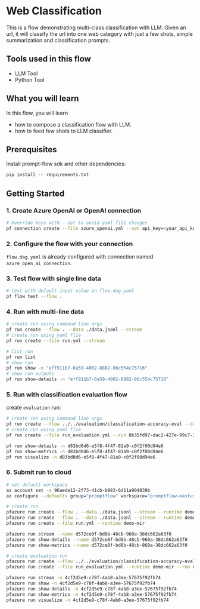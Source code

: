 # Web Classification

This is a flow demonstrating multi-class classification with LLM. Given an url, it will classify the url into one web category with just a few shots, simple summarization and classification prompts.

## Tools used in this flow
- LLM Tool
- Python Tool

## What you will learn

In this flow, you will learn
- how to compose a classification flow with LLM.
- how to feed few shots to LLM classifier.

## Prerequisites

Install prompt-flow sdk and other dependencies:
```bash
pip install -r requirements.txt
```

## Getting Started

### 1. Create Azure OpenAI or OpenAI connection

```bash
# Override keys with --set to avoid yaml file changes
pf connection create --file azure_openai.yml --set api_key=<your_api_key> api_base=<your_api_base>
```

### 2. Configure the flow with your connection
`flow.dag.yaml` is already configured with connection named `azure_open_ai_connection`.

### 3. Test flow with single line data

```bash
# test with default input value in flow.dag.yaml
pf flow test --flow .
```

### 4. Run with multi-line data

```bash
# create run using command line args
pf run create --flow . --data ./data.jsonl --stream
# create run using yaml flie
pf run create --file run.yml --stream
```

```bash
# list run
pf run list
# show run
pf run show -n "eff911b7-0a59-4002-8882-86c554c75716"
# show run outputs
pf run show-details -n "eff911b7-0a59-4002-8882-86c554c75716"
```

### 5. Run with classification evaluation flow

create `evaluation` run:
```bash
# create run using command line args
pf run create --flow ../../evaluation/classification-accuracy-eval --data ./data.jsonl --column-mapping "groundtruth=${data.answer},prediction=${run.outputs.category}" --run "8b35fd97-dac2-427e-99c7-3ac583f676db" --stream
# create run using yaml flie
pf run create --file run_evaluation.yml --run 8b35fd97-dac2-427e-99c7-3ac583f676db --stream
```

```bash
pf run show-details -n d83bd0d6-e5f8-4f47-81a9-c0f2f00d94e6
pf run show-metrics -n d83bd0d6-e5f8-4f47-81a9-c0f2f00d94e6
pf run visualize -n d83bd0d6-e5f8-4f47-81a9-c0f2f00d94e6
```


### 6. Submit run to cloud
```bash
# set default workspace
az account set -s 96aede12-2f73-41cb-b983-6d11a904839b
az configure --defaults group="promptflow" workspace="promptflow-eastus"

# create run
pfazure run create --flow . --data ./data.jsonl --stream --runtime demo-mir --subscription 96aede12-2f73-41cb-b983-6d11a904839b -g promptflow -w promptflow-eastus
pfazure run create --flow . --data ./data.jsonl --stream --runtime demo-mir
pfazure run create --file run.yml --runtime demo-mir

pfazure run stream --name d572ce0f-bd8b-48cb-960a-38dc662a63f0
pfazure run show-details --name d572ce0f-bd8b-48cb-960a-38dc662a63f0
pfazure run show-metrics --name d572ce0f-bd8b-48cb-960a-38dc662a63f0

# create evaluation run
pfazure run create --flow ../../evaluation/classification-accuracy-eval --data ./data.jsonl --column-mapping "groundtruth=${data.answer},prediction=${run.outputs.category}" --run "d572ce0f-bd8b-48cb-960a-38dc662a63f0"  --runtime demo-mir
pfazure run create --file run_evaluation.yml --runtime demo-mir --run d572ce0f-bd8b-48cb-960a-38dc662a63f0

pfazure run stream -n 4cf2d5e9-c78f-4ab8-a3ee-57675f92fb74
pfazure run show -n 4cf2d5e9-c78f-4ab8-a3ee-57675f92fb74
pfazure run show-details -n 4cf2d5e9-c78f-4ab8-a3ee-57675f92fb74
pfazure run show-metrics -n 4cf2d5e9-c78f-4ab8-a3ee-57675f92fb74
pfazure run visualize -n 4cf2d5e9-c78f-4ab8-a3ee-57675f92fb74 
```